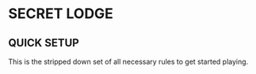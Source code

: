 # SECRET LODGE 
## QUICK SETUP
This is the stripped down set of all necessary rules to get started playing.